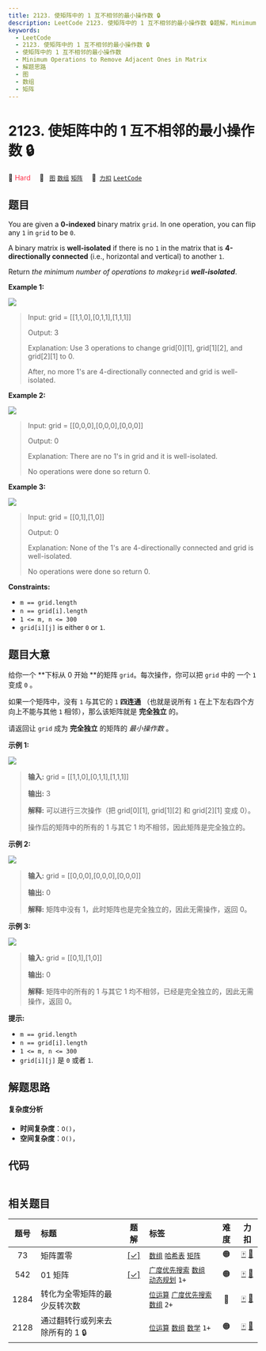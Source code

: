 ```yaml
---
title: 2123. 使矩阵中的 1 互不相邻的最小操作数 🔒
description: LeetCode 2123. 使矩阵中的 1 互不相邻的最小操作数 🔒题解，Minimum Operations to Remove Adjacent Ones in Matrix，包含解题思路、复杂度分析以及完整的 JavaScript 代码实现。
keywords:
  - LeetCode
  - 2123. 使矩阵中的 1 互不相邻的最小操作数 🔒
  - 使矩阵中的 1 互不相邻的最小操作数
  - Minimum Operations to Remove Adjacent Ones in Matrix
  - 解题思路
  - 图
  - 数组
  - 矩阵
---
```


# 2123. 使矩阵中的 1 互不相邻的最小操作数 🔒

🔴 <font color=#ff334b>Hard</font>&emsp; 🔖&ensp; [`图`](/tag/graph.md) [`数组`](/tag/array.md) [`矩阵`](/tag/matrix.md)&emsp; 🔗&ensp;[`力扣`](https://leetcode.cn/problems/minimum-operations-to-remove-adjacent-ones-in-matrix) [`LeetCode`](https://leetcode.com/problems/minimum-operations-to-remove-adjacent-ones-in-matrix)

## 题目

You are given a **0-indexed** binary matrix `grid`. In one operation, you can
flip any `1` in `grid` to be `0`.

A binary matrix is **well-isolated** if there is no `1` in the matrix that is
**4-directionally connected** (i.e., horizontal and vertical) to another `1`.

Return _the minimum number of operations to make_`grid` _**well-isolated**_.



**Example 1:**

![](https://fastly.jsdelivr.net/gh/doocs/leetcode@main/solution/2100-2199/2123.Minimum%20Operations%20to%20Remove%20Adjacent%20Ones%20in%20Matrix/images/image-20211223181501-1.png)

> Input: grid = [[1,1,0],[0,1,1],[1,1,1]]
> 
> Output: 3
> 
> Explanation: Use 3 operations to change grid[0][1], grid[1][2], and grid[2][1] to 0.
> 
> After, no more 1's are 4-directionally connected and grid is well-isolated.

**Example 2:**

![](https://fastly.jsdelivr.net/gh/doocs/leetcode@main/solution/2100-2199/2123.Minimum%20Operations%20to%20Remove%20Adjacent%20Ones%20in%20Matrix/images/image-20211223181518-2.png)

> Input: grid = [[0,0,0],[0,0,0],[0,0,0]]
> 
> Output: 0
> 
> Explanation: There are no 1's in grid and it is well-isolated.
> 
> No operations were done so return 0.

**Example 3:**

![](https://fastly.jsdelivr.net/gh/doocs/leetcode@main/solution/2100-2199/2123.Minimum%20Operations%20to%20Remove%20Adjacent%20Ones%20in%20Matrix/images/image-20211223181817-3.png)

> Input: grid = [[0,1],[1,0]]
> 
> Output: 0
> 
> Explanation: None of the 1's are 4-directionally connected and grid is well-isolated.
> 
> No operations were done so return 0.

**Constraints:**

  * `m == grid.length`
  * `n == grid[i].length`
  * `1 <= m, n <= 300`
  * `grid[i][j]` is either `0` or `1`.


## 题目大意

给你一个 **下标从 0 开始  **的矩阵 `grid`。每次操作，你可以把 `grid` 中的 一个 `1` 变成 `0` 。

如果一个矩阵中，没有 `1` 与其它的 `1` **四连通** （也就是说所有 `1` 在上下左右四个方向上不能与其他 `1` 相邻），那么该矩阵就是
**完全独立** 的。

请返回让 `grid` 成为 **完全独立** 的矩阵的 _最小操作数_ 。



**示例 1:**

![](https://fastly.jsdelivr.net/gh/doocs/leetcode@main/solution/2100-2199/2123.Minimum%20Operations%20to%20Remove%20Adjacent%20Ones%20in%20Matrix/images/image-20211223181501-1.png)

> 
> 
> 
> 
> 
> **输入:** grid = [[1,1,0],[0,1,1],[1,1,1]]
> 
> **输出:** 3
> 
> **解释:** 可以进行三次操作（把 grid[0][1], grid[1][2] 和 grid[2][1] 变成 0）。
> 
> 操作后的矩阵中的所有的 1 与其它 1 均不相邻，因此矩阵是完全独立的。
> 
> 

**示例 2:**

![](https://fastly.jsdelivr.net/gh/doocs/leetcode@main/solution/2100-2199/2123.Minimum%20Operations%20to%20Remove%20Adjacent%20Ones%20in%20Matrix/images/image-20211223181518-2.png)

> 
> 
> 
> 
> 
> **输入:** grid = [[0,0,0],[0,0,0],[0,0,0]]
> 
> **输出:** 0
> 
> **解释:** 矩阵中没有 1，此时矩阵也是完全独立的，因此无需操作，返回 0。
> 
> 

**示例 3:**

![](https://fastly.jsdelivr.net/gh/doocs/leetcode@main/solution/2100-2199/2123.Minimum%20Operations%20to%20Remove%20Adjacent%20Ones%20in%20Matrix/images/image-20211223181817-3.png)

> 
> 
> 
> 
> 
> **输入:** grid = [[0,1],[1,0]]
> 
> **输出:** 0
> 
> **解释:** 矩阵中的所有的 1 与其它 1 均不相邻，已经是完全独立的，因此无需操作，返回 0。
> 
> 



**提示:**

  * `m == grid.length`
  * `n == grid[i].length`
  * `1 <= m, n <= 300`
  * `grid[i][j]` 是 `0` 或者 `1`.


## 解题思路

#### 复杂度分析

- **时间复杂度**：`O()`，
- **空间复杂度**：`O()`，

## 代码

```javascript

```

## 相关题目

<!-- prettier-ignore -->
| 题号 | 标题 | 题解 | 标签 | 难度 | 力扣 |
| :------: | :------ | :------: | :------ | :------: | :------: |
| 73 | 矩阵置零 | [[✓]](/problem/0073.md) |  [`数组`](/tag/array.md) [`哈希表`](/tag/hash-table.md) [`矩阵`](/tag/matrix.md) | 🟠 | [🀄️](https://leetcode.cn/problems/set-matrix-zeroes) [🔗](https://leetcode.com/problems/set-matrix-zeroes) |
| 542 | 01 矩阵 | [[✓]](/problem/0542.md) |  [`广度优先搜索`](/tag/breadth-first-search.md) [`数组`](/tag/array.md) [`动态规划`](/tag/dynamic-programming.md) `1+` | 🟠 | [🀄️](https://leetcode.cn/problems/01-matrix) [🔗](https://leetcode.com/problems/01-matrix) |
| 1284 | 转化为全零矩阵的最少反转次数 |  |  [`位运算`](/tag/bit-manipulation.md) [`广度优先搜索`](/tag/breadth-first-search.md) [`数组`](/tag/array.md) `2+` | 🔴 | [🀄️](https://leetcode.cn/problems/minimum-number-of-flips-to-convert-binary-matrix-to-zero-matrix) [🔗](https://leetcode.com/problems/minimum-number-of-flips-to-convert-binary-matrix-to-zero-matrix) |
| 2128 | 通过翻转行或列来去除所有的 1 🔒 |  |  [`位运算`](/tag/bit-manipulation.md) [`数组`](/tag/array.md) [`数学`](/tag/math.md) `1+` | 🟠 | [🀄️](https://leetcode.cn/problems/remove-all-ones-with-row-and-column-flips) [🔗](https://leetcode.com/problems/remove-all-ones-with-row-and-column-flips) |